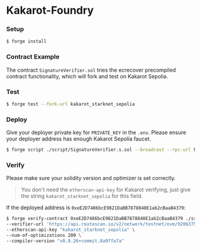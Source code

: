 # Kakarot-Foundry

### Setup

```sh
$ forge install
```

### Contract Example

The contract `SignatureVerifier.sol` tries the ecrecover precompiled contract functionality, which will fork and test on Kakarot Sepolia.

### Test
```sh
$ forge test --fork-url kakarot_starknet_sepolia
```

### Deploy

Give your deployer private key for `PRIVATE_KEY` in the `.env`. Please ensure your deployer address has enough Kakarot Sepolia faucet.

```sh
$ forge script ./script/SignatureVerifier.s.sol --broadcast --rpc-url kakarot_starknet_sepolia
```

### Verify

Please make sure your solidity version and optimizer is set correctly.

> You don't need the `etherscan-api-key` for Kakarot verifying, just give the string `kakarot_starknet_sepolia` for this field.

If the deployed address is `0xeE2D7486bcE9821DaBB7878840E1ab2cBaaB4379`:

```sh
$ forge verify-contract 0xeE2D7486bcE9821DaBB7878840E1ab2cBaaB4379 ./src/SignatureVerifier.sol:SignatureVerifier \
--verifier-url 'https://api.routescan.io/v2/network/testnet/evm/920637907288165/etherscan' \
--etherscan-api-key "kakarot_starknet_sepolia" \
--num-of-optimizations 200 \
--compiler-version "v0.8.26+commit.8a97fa7a"
```